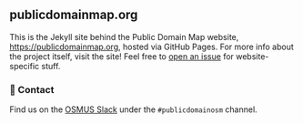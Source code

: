 ## publicdomainmap.org

This is the Jekyll site behind the Public Domain Map website, https://publicdomainmap.org, hosted via GitHub Pages. For more info about the project itself, visit the site! Feel free to [open an issue](https://github.com/publicdomainmap/publicdomainmap.org/issues) for website-specific stuff.

### :wave: Contact

Find us on the [OSMUS Slack](https://osmus.slack.com) under the `#publicdomainosm` channel.
